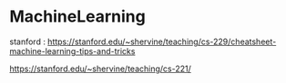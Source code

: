 # MachineLearning
stanford :
 https://stanford.edu/~shervine/teaching/cs-229/cheatsheet-machine-learning-tips-and-tricks

https://stanford.edu/~shervine/teaching/cs-221/
